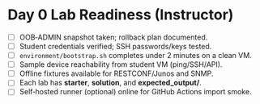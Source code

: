 # Day 0 Lab Readiness (Instructor)

- [ ] OOB‑ADMIN snapshot taken; rollback plan documented.
- [ ] Student credentials verified; SSH passwords/keys tested.
- [ ] `environment/bootstrap.sh` completes under 2 minutes on a clean VM.
- [ ] Sample device reachability from student VM (ping/SSH/API).
- [ ] Offline fixtures available for RESTCONF/Junos and SNMP.
- [ ] Each lab has **starter**, **solution**, and **expected_output/**.
- [ ] Self‑hosted runner (optional) online for GitHub Actions import smoke.
